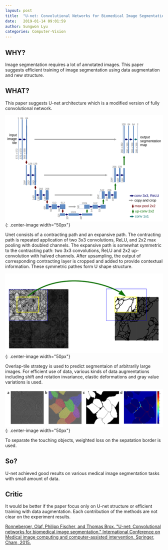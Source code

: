 ```yaml
---
layout: post
title:  "U-net: Convolutional Networks for Biomedical Image Segmentation"
date:   2019-01-14 09:01:59
author: Sungwon Lyu
categories: Computer-Vision
---
```


## WHY? 
Image segmentation requires a lot of annotated images. This paper suggests efficient training of image segmentation using data augmentation and new structure. 

## WHAT?
This paper suggests U-net architecture which is a modified version of fully convolutional network. 

![image](/assets/images/unet1.png){: .center-image width="50px"}

Unet consists of a contracting path and an expansive path. The contracting path is repeated application of two 3x3 convolutions, ReLU, and 2x2 max pooling with doubled channels. The expansive path is somewhat symmetric to the contracting path: two 3x3 convolutions, ReLU and 2x2 up-convolution with halved channels. After upsampling, the output of corresponding contracting layer is cropped and added to provide contextual information. These symmetric pathes form U shape structure. 

![image](/assets/images/unet2.png){: .center-image width="50px"}

Overlap-tile strategy is used to predict segmentaion of arbitrarily large images. For efficient use of data, various kinds of data augmentations including shift and rotation invariance, elastic deformations and gray value variations is used. 

![image](/assets/images/unet3.png){: .center-image width="50px"}

To separate the touching objects, weighted loss on the sepatation border is used. 

## So?
U-net achieved good results on various medical image segmentation tasks with small amount of data.

## Critic
It would be better if the paper focus only on U-net structure or efficient training with data augmentation. Each contribution of the methods are not clear on the experiment results. 

[Ronneberger, Olaf, Philipp Fischer, and Thomas Brox. "U-net: Convolutional networks for biomedical image segmentation." International Conference on Medical image computing and computer-assisted intervention. Springer, Cham, 2015.](https://arxiv.org/abs/1505.04597)

